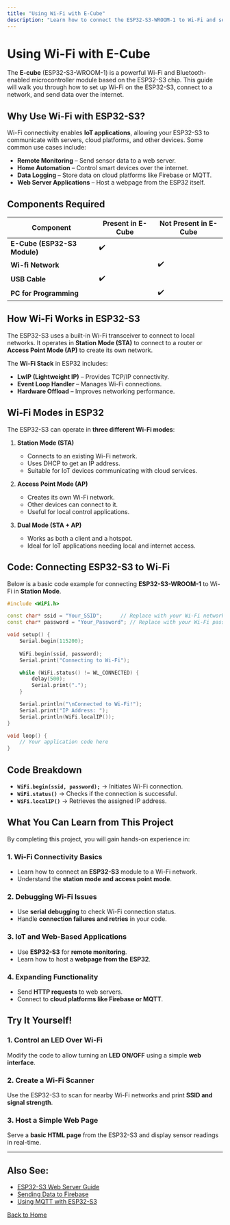 ```yaml
---
title: "Using Wi-Fi with E-Cube"
description: "Learn how to connect the ESP32-S3-WROOM-1 to Wi-Fi and send data over the network."
---
```


# **Using Wi-Fi with E-Cube**

The **E-cube** (ESP32-S3-WROOM-1) is a powerful Wi-Fi and Bluetooth-enabled microcontroller module based on the ESP32-S3 chip. This guide will walk you through how to set up Wi-Fi on the ESP32-S3, connect to a network, and send data over the internet.

## **Why Use Wi-Fi with ESP32-S3?**
Wi-Fi connectivity enables **IoT applications**, allowing your ESP32-S3 to communicate with servers, cloud platforms, and other devices. Some common use cases include:
- **Remote Monitoring** – Send sensor data to a web server.
- **Home Automation** – Control smart devices over the internet.
- **Data Logging** – Store data on cloud platforms like Firebase or MQTT.
- **Web Server Applications** – Host a webpage from the ESP32 itself.

## **Components Required**

| Component                   | Present in E-Cube | Not Present in E-Cube |
|-----------------------------|-------------------|-----------------------|
| **E-Cube (ESP32-S3 Module)**| ✔️                |                       |
| **Wi-fi Network**     |                   |            ✔️        | 
| **USB Cable**              |            ✔️       |                     |
| **PC for Programming** ||✔️|*

## **How Wi-Fi Works in ESP32-S3**
The ESP32-S3 uses a built-in Wi-Fi transceiver to connect to local networks. It operates in **Station Mode (STA)** to connect to a router or **Access Point Mode (AP)** to create its own network.

The **Wi-Fi Stack** in ESP32 includes:
- **LwIP (Lightweight IP)** – Provides TCP/IP connectivity.
- **Event Loop Handler** – Manages Wi-Fi connections.
- **Hardware Offload** – Improves networking performance.

## **Wi-Fi Modes in ESP32**
The ESP32-S3 can operate in **three different Wi-Fi modes**:
1. **Station Mode (STA)**
   - Connects to an existing Wi-Fi network.
   - Uses DHCP to get an IP address.
   - Suitable for IoT devices communicating with cloud services.

2. **Access Point Mode (AP)**
   - Creates its own Wi-Fi network.
   - Other devices can connect to it.
   - Useful for local control applications.

3. **Dual Mode (STA + AP)**
   - Works as both a client and a hotspot.
   - Ideal for IoT applications needing local and internet access.

## **Code: Connecting ESP32-S3 to Wi-Fi**
Below is a basic code example for connecting **ESP32-S3-WROOM-1** to Wi-Fi in **Station Mode**.

```cpp
#include <WiFi.h>

const char* ssid = "Your_SSID";      // Replace with your Wi-Fi network name
const char* password = "Your_Password"; // Replace with your Wi-Fi password

void setup() {
    Serial.begin(115200);
    
    WiFi.begin(ssid, password);
    Serial.print("Connecting to Wi-Fi");

    while (WiFi.status() != WL_CONNECTED) {
        delay(500);
        Serial.print(".");
    }

    Serial.println("\nConnected to Wi-Fi!");
    Serial.print("IP Address: ");
    Serial.println(WiFi.localIP());
}

void loop() {
    // Your application code here
}
```
## **Code Breakdown**
- **`WiFi.begin(ssid, password);`** → Initiates Wi-Fi connection.
- **`WiFi.status()`** → Checks if the connection is successful.
- **`WiFi.localIP()`** → Retrieves the assigned IP address.

## **What You Can Learn from This Project**
By completing this project, you will gain hands-on experience in:

### **1. Wi-Fi Connectivity Basics**
- Learn how to connect an **ESP32-S3** module to a Wi-Fi network.
- Understand the **station mode and access point mode**.

### **2. Debugging Wi-Fi Issues**
- Use **serial debugging** to check Wi-Fi connection status.
- Handle **connection failures and retries** in your code.

### **3. IoT and Web-Based Applications**
- Use **ESP32-S3** for **remote monitoring**.
- Learn how to host a **webpage from the ESP32**.

### **4. Expanding Functionality**
- Send **HTTP requests** to web servers.
- Connect to **cloud platforms like Firebase or MQTT**.

## **Try It Yourself!**
### **1. Control an LED Over Wi-Fi**
Modify the code to allow turning an **LED ON/OFF** using a simple **web interface**.

### **2. Create a Wi-Fi Scanner**
Use the ESP32-S3 to scan for nearby Wi-Fi networks and print **SSID and signal strength**.

### **3. Host a Simple Web Page**
Serve a **basic HTML page** from the ESP32-S3 and display sensor readings in real-time.

---
## **Also See:**
- [ESP32-S3 Web Server Guide](/en/iot/webserver.md)
- [Sending Data to Firebase](/en/iot/firebase.md)
- [Using MQTT with ESP32-S3](/en/iot/mqtt.md)

[Back to Home](./index.md)